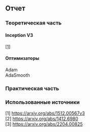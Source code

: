 ## Отчет
### Теоретическая часть
#### Inception V3 
[[1]](https://arxiv.org/abs/1512.00567v3)
#### Оптимизаторы 
Adam  
AdaSmooth
### Практическая часть
### Использованные источники
[1]  https://arxiv.org/abs/1512.00567v3  
[2]  https://arxiv.org/abs/1412.6980  
[3]  https://arxiv.org/abs/2204.00825  
